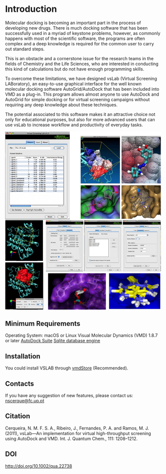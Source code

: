 # Introduction
Molecular docking is becoming an important part in the process of developing new drugs. There is much docking software that has been successfully used in a myriad of keystone problems, however, as commonly happens with most of the scientific software, the programs are often complex and a deep knowledge is required for the common user to carry out standard steps.

This is an obstacle and a cornerstone issue for the research teams in the fields of Chemistry and the Life Sciences, who are interested in conducting this kind of calculations but do not have enough programming skills.

To overcome these limitations, we have designed vsLab (Virtual Screening LABoratory), an easy-to-use graphical interface for the well known molecular docking software AutoGrid/AutoDock that has been included into VMD as a plug-in. This program allows almost anyone to use AutoDock and AutoGrid for simple docking or for virtual screening campaigns without requiring any deep knowledge about these techniques.

The potential associated to this software makes it an attractive choice not only for educational purposes, but also for more advanced users that can use vsLab to increase workflow and productivity of everyday tasks.

![Image](Screenshots/image1.gif)
![Image](Screenshots/image2.gif)

## Minimum Requirements

Operating System: macOS or Linux
Visual Molecular Dynamics (VMD) 1.8.7 or later
[AutoDock Suite](http://autodock.scripps.edu/)
[Sqlite database engine](http://www.sqlite.org/)

## Installation

You could install VSLAB through [vmdStore](https://github.com/BioSIM-Research-Group/vmdStore) (Recommended).

## Contacts
If you have any suggestion of new features, please contact us: nscerque@fc.up.pt

## Citation
Cerqueira, N. M. F. S. A., Ribeiro, J., Fernandes, P. A. and Ramos, M. J. (2011), vsLab—An implementation for virtual high-throughput screening using AutoDock and VMD. Int. J. Quantum Chem., 111: 1208–1212.

## DOI
http://doi.org/10.1002/qua.22738
